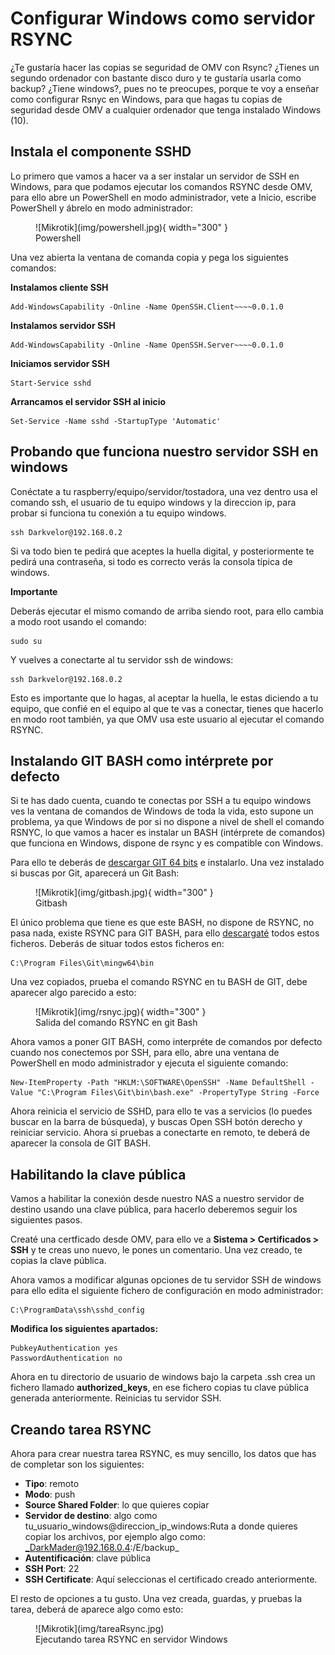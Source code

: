 # Configurar Windows como servidor RSYNC

¿Te gustaría hacer las copias se seguridad de OMV con Rsync? ¿Tienes un segundo ordenador con bastante disco duro y te gustaría usarla como backup? ¿Tiene windows?, pues no te preocupes, porque te voy a enseñar como configurar Rsnyc en Windows, para que hagas tu copias de seguridad desde OMV a cualquier ordenador que tenga instalado Windows (10).

## Instala el componente SSHD

Lo primero que vamos a hacer va a ser instalar un servidor de SSH en Windows, para que podamos ejecutar los comandos RSYNC desde OMV, para ello abre un PowerShell en modo administrador, vete a Inicio, escribe PowerShell y ábrelo en modo administrador:

<figure markdown> 
  ![Mikrotik](img/powershell.jpg){ width="300" }
  <figcaption>Powershell</figcaption>
</figure>

Una vez abierta la ventana de comanda copia y pega los siguientes comandos:

**Instalamos cliente SSH**
```
Add-WindowsCapability -Online -Name OpenSSH.Client~~~~0.0.1.0
```

**Instalamos servidor SSH**
```
Add-WindowsCapability -Online -Name OpenSSH.Server~~~~0.0.1.0
```

**Iniciamos servidor SSH**
```
Start-Service sshd
```

**Arrancamos el servidor SSH al inicio**
```
Set-Service -Name sshd -StartupType 'Automatic'
```

## Probando que funciona nuestro servidor SSH en windows

Conéctate a tu raspberry/equipo/servidor/tostadora, una vez dentro usa el comando ssh, el usuario de tu equipo windows y la direccion ip, para probar si funciona tu conexión a tu equipo windows.

```
ssh Darkvelor@192.168.0.2
```

Si va todo bien te pedirá que aceptes la huella digital, y posteriormente te pedirá una contraseña, si todo es correcto verás la consola típica de windows.

**Importante**

Deberás ejecutar el mismo comando de arriba siendo root, para ello cambia a modo root usando el comando:

```
sudo su
```

Y vuelves a conectarte al tu servidor ssh de windows:

```
ssh Darkvelor@192.168.0.2
```

Esto es importante que lo hagas, al aceptar la huella, le estas diciendo a tu equipo, que confié en el equipo al que te vas a conectar, tienes que hacerlo en modo root también, ya que OMV usa este usuario al ejecutar el comando RSYNC.

## Instalando GIT BASH como intérprete por defecto

Si te has dado cuenta, cuando te conectas por SSH a tu equipo windows ves la ventana de comandos de Windows de toda la vida, esto supone un problema, ya que Windows de por si no dispone a nivel de shell el comando RSNYC, lo que vamos a hacer es instalar un BASH (intérprete de comandos) que funciona en Windows, dispone de rsync y es compatible con Windows.

Para ello te deberás de [descargar GIT 64 bits](https://git-scm.com/download/win) e instalarlo. Una vez instalado si buscas por Git, aparecerá un Git Bash:

<figure markdown> 
  ![Mikrotik](img/gitbash.jpg){ width="300" }
  <figcaption>Gitbash</figcaption>
</figure>

El único problema que tiene es que este BASH, no dispone de RSYNC, no pasa nada, existe RSYNC para GIT BASH, para ello [descargaté](https://drive.google.com/file/d/1zr0HXPXoMUBg2LgXcw-zpoH5TbIgAZhb/view?usp=sharing) todos estos ficheros. Deberás de situar todos estos ficheros en:

```
C:\Program Files\Git\mingw64\bin
```

Una vez copiados, prueba el comando RSYNC en tu BASH de GIT, debe aparecer algo parecido a esto:

<figure markdown> 
  ![Mikrotik](img/rsnyc.jpg){ width="300" }
  <figcaption>Salida del comando RSYNC en git Bash</figcaption>
</figure>

Ahora vamos a poner GIT BASH, como interpréte de comandos por defecto cuando nos conectemos por SSH, para ello, abre una ventana de PowerShell en modo administrador y ejecuta el siguiente comando:

```
New-ItemProperty -Path "HKLM:\SOFTWARE\OpenSSH" -Name DefaultShell -Value "C:\Program Files\Git\bin\bash.exe" -PropertyType String -Force
```

Ahora reinicia el servicio de SSHD, para ello te vas a servicios (lo puedes buscar en la barra de búsqueda), y buscas Open SSH botón derecho y reiniciar servicio.
Ahora si pruebas a conectarte en remoto, te deberá de aparecer la consola de GIT BASH.

## Habilitando la clave pública

Vamos a habilitar la conexión desde nuestro NAS a nuestro servidor de destino usando una clave pública, para hacerlo deberemos seguir los siguientes pasos.

Creaté una certficado desde OMV, para ello ve a **Sistema > Certificados > SSH** y te creas uno nuevo, le pones un comentario. Una vez creado, te copias la clave pública.

Ahora vamos  a modificar algunas opciones de tu servidor SSH de windows para ello edita el siguiente fichero de configuración en modo administrador:

```
C:\ProgramData\ssh\sshd_config
```

**Modifica los siguientes apartados:**

```
PubkeyAuthentication yes
PasswordAuthentication no
```

Ahora en tu directorio de usuario de windows bajo la carpeta .ssh crea un fichero llamado **authorized_keys**, en ese fichero copias tu clave pública generada anteriormente.
Reinicias tu servidor SSH.

## Creando tarea RSYNC
Ahora para crear nuestra tarea RSYNC, es muy sencillo, los datos que has de completar son los siguientes:

* **Tipo**: remoto
* **Modo**: push
* **Source Shared Folder**: lo que quieres copiar
* **Servidor de destino**: algo como tu_usuario_windows@direccion_ip_windows:Ruta a donde quieres copiar los archivos, por ejemplo algo como: _DarkMader@192.168.0.4:/E/backup_
* **Autentificación**: clave pública
* **SSH Port**: 22
* **SSH Certificate**: Aquí seleccionas el certificado creado anteriormente.

El resto de opciones a tu gusto.
Una vez creada, guardas, y pruebas la tarea, deberá de aparece algo como esto:

<figure markdown> 
  ![Mikrotik](img/tareaRsync.jpg)
  <figcaption>Ejecutando tarea RSYNC en servidor Windows</figcaption>
</figure>
